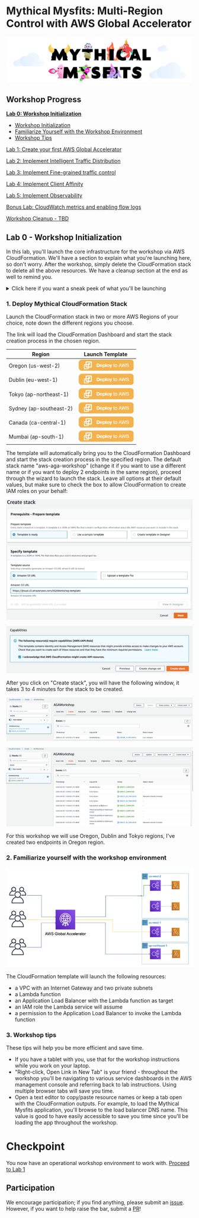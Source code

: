 # Mythical Mysfits: Multi-Region Control with AWS Global Accelerator

![mysfits-welcome](/images/mysfits-welcome.png)

## Workshop Progress
**[Lab 0: Workshop Initialization](../lab-0-init)**
- [Workshop Initialization](#1)
- [Familiarize Yourself with the Workshop Environment](#2)
- [Workshop Tips](#3)

[Lab 1: Create your first AWS Global Accelerator](../lab-1-create-aga)

[Lab 2: Implement Intelligent Traffic Distribution](../lab-2-traffic-distribution)

[Lab 3: Implement Fine-grained traffic control](../lab-3-fine-grained-control)

[Lab 4: Implement Client Affinity](../lab-4-client-affinity)

[Lab 5: Implement Observability](../lab-5-observability)

[Bonus Lab: CloudWatch metrics and enabling flow logs](../lab-bonus)

[Workshop Cleanup - TBD](tbd-cleanup)

## Lab 0 - Workshop Initialization

In this lab, you'll launch the core infrastructure for the workshop via AWS CloudFormation. We'll have a section to explain what you're launching here, so don't worry. After the workshop, simply delete the CloudFormation stack to delete all the above resources. We have a cleanup section at the end as well to remind you.

<details>
<summary>Click here if you want a sneak peek of what you'll be launching</summary>

The CloudFormation stack below will create:
- a VPC with an Internet Gateway and two private subnets
- a Lambda function
- an Application Load Balancer with the Lambda function as target
- an IAM role the Lambda service will assume
- a permission to the Application Load Balancer to invoke the Lambda function

</details>

<a name="1"/>

### 1. Deploy Mythical CloudFormation Stack

Launch the CloudFormation stack in two or more AWS Regions of your choice, note down the different regions you choose.

The link will load the CloudFormation Dashboard and start the stack creation process in the chosen region.

| Region | Launch Template |
|------- | -------- |
| Oregon (us-west-2) | [![Launch stack in Oregon](images/deploy-to-aws.png)](https://console.aws.amazon.com/cloudformation/home?region=us-west-2#/stacks/new?stackName=aws-aga-workshop&templateURL=https://jtouzi.s3.amazonaws.com/AGAWorkshop.template) |
| Dublin (eu-west-1) | [![Launch stack in Dublin](images/deploy-to-aws.png)](https://console.aws.amazon.com/cloudformation/home?region=eu-west-1#/stacks/new?stackName=aws-aga-workshop&templateURL=https://jtouzi.s3.amazonaws.com/AGAWorkshop.template) |
| Tokyo (ap-northeast-1) | [![Launch stack in Tokyo](images/deploy-to-aws.png)](https://console.aws.amazon.com/cloudformation/home?region=ap-northeast-1#/stacks/new?stackName=-aws-aga-workshop&templateURL=https://jtouzi.s3.amazonaws.com/AGAWorkshop.template) |
| Sydney (ap-southeast-2) | [![Launch stack in Sydney](images/deploy-to-aws.png)](https://console.aws.amazon.com/cloudformation/home?region=ap-southeast-2#/stacks/new?stackName=aws-aga-workshop&templateURL=https://jtouzi.s3.amazonaws.com/AGAWorkshop.template) |
| Canada (ca-central-1) | [![Launch stack in Canada](images/deploy-to-aws.png)](https://console.aws.amazon.com/cloudformation/home?region=ca-central-1#/stacks/new?stackName=-aws-aga-workshop&templateURL=https://jtouzi.s3.amazonaws.com/AGAWorkshop.template) |
| Mumbai (ap-south-1) | [![Launch stack in Mumbai](images/deploy-to-aws.png)](https://console.aws.amazon.com/cloudformation/home?region=ap-south-1#/stacks/new?stackName=aws-aga-workshop&templateURL=https://jtouzi.s3.amazonaws.com/AGAWorkshop.template) |

The template will automatically bring you to the CloudFormation Dashboard and start the stack creation process in the specified region. The default stack name "aws-aga-workshop" (change it if you want to use a different name or if you want to deploy 2 endpoints in the same region), proceed through the wizard to launch the stack. Leave all options at their default values, but make sure to check the box to allow CloudFormation to create IAM roles on your behalf:

<kbd>![x](images/cfn-create-template.png)</kbd>

<kbd>![x](images/cfn-create.png)</kbd>

After you click on "Create stack", you will have the following window, it takes 3 to 4 minutes for the stack to be created.

<kbd>![x](images/cfn-create-start.png)</kbd>

<kbd>![x](images/cfn-create-complete.png)</kbd>

For this workshop we will use Oregon, Dublin and Tokyo regions, I've created two endpoints in Oregon region.

<a name="2"/>

### 2. Familiarize yourself with the workshop environment

<kbd>![x](images/design.png)</kbd>

The CloudFormation template will launch the following resources:
- a VPC with an Internet Gateway and two private subnets
- a Lambda function
- an Application Load Balancer with the Lambda function as target
- an IAM role the Lambda service will assume
- a permission to the Application Load Balancer to invoke the Lambda function

<a name="3"/>

### 3. Workshop tips

These tips will help you be more efficient and save time.

* If you have a tablet with you, use that for the workshop instructions while you work on your laptop.
* "Right-click, Open Link in New Tab" is your friend - throughout the workshop you'll be navigating to various service dashboards in the AWS management console and referring back to lab instructions. Using multiple browser tabs will save you time.
* Open a text editor to copy/paste resource names or keep a tab open with the CloudFormation outputs. For example, to load the Mythical Mysfits application, you'll browse to the load balancer DNS name. This value is good to have easily accessible to save you time since you'll be loading the app throughout the workshop.

# Checkpoint

You now have an operational workshop environment to work with. [Proceed to Lab 1](../lab-1-create-aga)

## Participation

We encourage participation; if you find anything, please submit an [issue](https://github.com/aws-samples/aws-global-accelerator-workshop/issues). However, if you want to help raise the bar, submit a [PR](https://github.com/aws-samples/aws-global-accelerator-workshop/pulls)!
